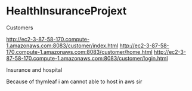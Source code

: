 # HealthInsuranceProjext

Customers

http://ec2-3-87-58-170.compute-1.amazonaws.com:8083/customer/index.html
http://ec2-3-87-58-170.compute-1.amazonaws.com:8083/customer/home.html
http://ec2-3-87-58-170.compute-1.amazonaws.com:8083/customer/login.html

Insurance and hospital

Because of thymleaf i am cannot able to host in aws sir
